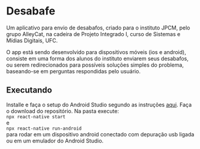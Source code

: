 # Desabafe

Um aplicativo para envio de desabafos, criado para o instituto JPCM, pelo grupo AlleyCat, na cadeira de Projeto Integrado I, curso de Sistemas e Mídias Digitais, UFC.

O app está sendo desenvolvido para dispositivos móveis (ios e android), consiste em uma forma dos alunos do instituto enviarem seus desabafos, ou serem redirecionados para possíveis soluções simples do problema, baseando-se em perguntas respondidas pelo usuário.

## Executando
Installe e faça o setup do Android Studio segundo as instruções [aqui](https://reactnative.dev/docs/environment-setup).
Faça o download do repositório.
Na pasta execute:  
`npx react-native start`  
e  
`npx react-native run-android`  
para rodar em um dispositivo android conectado com depuração usb ligada ou em um emulador do Android Studio.
